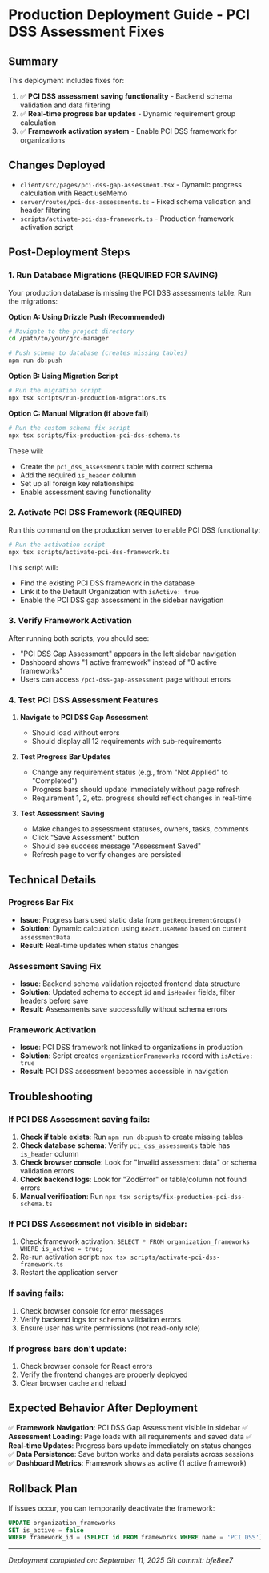 # Production Deployment Guide - PCI DSS Assessment Fixes

## Summary
This deployment includes fixes for:
1. ✅ **PCI DSS assessment saving functionality** - Backend schema validation and data filtering
2. ✅ **Real-time progress bar updates** - Dynamic requirement group calculation
3. ✅ **Framework activation system** - Enable PCI DSS framework for organizations

## Changes Deployed
- `client/src/pages/pci-dss-gap-assessment.tsx` - Dynamic progress calculation with React.useMemo
- `server/routes/pci-dss-assessments.ts` - Fixed schema validation and header filtering  
- `scripts/activate-pci-dss-framework.ts` - Production framework activation script

## Post-Deployment Steps

### 1. Run Database Migrations (REQUIRED FOR SAVING)
Your production database is missing the PCI DSS assessments table. Run the migrations:

**Option A: Using Drizzle Push (Recommended)**
```bash
# Navigate to the project directory
cd /path/to/your/grc-manager

# Push schema to database (creates missing tables)
npm run db:push
```

**Option B: Using Migration Script**
```bash
# Run the migration script
npx tsx scripts/run-production-migrations.ts
```

**Option C: Manual Migration (if above fail)**
```bash
# Run the custom schema fix script
npx tsx scripts/fix-production-pci-dss-schema.ts
```

These will:
- Create the `pci_dss_assessments` table with correct schema
- Add the required `is_header` column
- Set up all foreign key relationships
- Enable assessment saving functionality

### 2. Activate PCI DSS Framework (REQUIRED)
Run this command on the production server to enable PCI DSS functionality:

```bash
# Run the activation script
npx tsx scripts/activate-pci-dss-framework.ts
```

This script will:
- Find the existing PCI DSS framework in the database
- Link it to the Default Organization with `isActive: true`
- Enable the PCI DSS gap assessment in the sidebar navigation

### 3. Verify Framework Activation
After running both scripts, you should see:
- "PCI DSS Gap Assessment" appears in the left sidebar navigation
- Dashboard shows "1 active framework" instead of "0 active frameworks"
- Users can access `/pci-dss-gap-assessment` page without errors

### 4. Test PCI DSS Assessment Features
1. **Navigate to PCI DSS Gap Assessment**
   - Should load without errors
   - Should display all 12 requirements with sub-requirements

2. **Test Progress Bar Updates**
   - Change any requirement status (e.g., from "Not Applied" to "Completed")
   - Progress bars should update immediately without page refresh
   - Requirement 1, 2, etc. progress should reflect changes in real-time

3. **Test Assessment Saving**
   - Make changes to assessment statuses, owners, tasks, comments
   - Click "Save Assessment" button
   - Should see success message "Assessment Saved"
   - Refresh page to verify changes are persisted

## Technical Details

### Progress Bar Fix
- **Issue**: Progress bars used static data from `getRequirementGroups()`
- **Solution**: Dynamic calculation using `React.useMemo` based on current `assessmentData`
- **Result**: Real-time updates when status changes

### Assessment Saving Fix  
- **Issue**: Backend schema validation rejected frontend data structure
- **Solution**: Updated schema to accept `id` and `isHeader` fields, filter headers before save
- **Result**: Assessments save successfully without schema errors

### Framework Activation
- **Issue**: PCI DSS framework not linked to organizations in production
- **Solution**: Script creates `organizationFrameworks` record with `isActive: true`
- **Result**: PCI DSS assessment becomes accessible in navigation

## Troubleshooting

### If PCI DSS Assessment saving fails:
1. **Check if table exists**: Run `npm run db:push` to create missing tables
2. **Check database schema**: Verify `pci_dss_assessments` table has `is_header` column
3. **Check browser console**: Look for "Invalid assessment data" or schema validation errors
4. **Check backend logs**: Look for "ZodError" or table/column not found errors
5. **Manual verification**: Run `npx tsx scripts/fix-production-pci-dss-schema.ts`

### If PCI DSS Assessment not visible in sidebar:
1. Check framework activation: `SELECT * FROM organization_frameworks WHERE is_active = true;`
2. Re-run activation script: `npx tsx scripts/activate-pci-dss-framework.ts`
3. Restart the application server

### If saving fails:
1. Check browser console for error messages
2. Verify backend logs for schema validation errors
3. Ensure user has write permissions (not read-only role)

### If progress bars don't update:
1. Check browser console for React errors
2. Verify the frontend changes are properly deployed
3. Clear browser cache and reload

## Expected Behavior After Deployment

✅ **Framework Navigation**: PCI DSS Gap Assessment visible in sidebar
✅ **Assessment Loading**: Page loads with all requirements and saved data
✅ **Real-time Updates**: Progress bars update immediately on status changes  
✅ **Data Persistence**: Save button works and data persists across sessions
✅ **Dashboard Metrics**: Framework shows as active (1 active framework)

## Rollback Plan
If issues occur, you can temporarily deactivate the framework:
```sql
UPDATE organization_frameworks 
SET is_active = false 
WHERE framework_id = (SELECT id FROM frameworks WHERE name = 'PCI DSS');
```

---
*Deployment completed on: September 11, 2025*
*Git commit: bfe8ee7*
